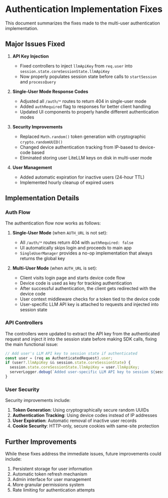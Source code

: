 # Authentication Implementation Fixes

This document summarizes the fixes made to the multi-user authentication implementation.

## Major Issues Fixed

1. **API Key Injection** 
   - Fixed controllers to inject `llmApiKey` from `req.user` into `session.state.coreSessionState.llmApiKey`
   - Now properly populates session state before calls to `startSession` and `processQuery`

2. **Single-User Mode Response Codes**
   - Adjusted all `/auth/*` routes to return 404 in single-user mode
   - Added `authRequired` flag to responses for better client handling
   - Updated UI components to properly handle different authentication modes

3. **Security Improvements**
   - Replaced `Math.random()` token generation with cryptographic `crypto.randomUUID()`
   - Changed device authentication tracking from IP-based to device-code based
   - Eliminated storing user LiteLLM keys on disk in multi-user mode

4. **User Management**
   - Added automatic expiration for inactive users (24-hour TTL)
   - Implemented hourly cleanup of expired users

## Implementation Details

### Auth Flow

The authentication flow now works as follows:

1. **Single-User Mode** (when `AUTH_URL` is not set):
   - All `/auth/*` routes return 404 with `authRequired: false`
   - UI automatically skips login and proceeds to main app
   - `SingleUserManager` provides a no-op implementation that always returns the global key

2. **Multi-User Mode** (when `AUTH_URL` is set):
   - Client visits login page and starts device code flow
   - Device code is used as key for tracking authentication
   - After successful authentication, the client gets redirected with the device code
   - User context middleware checks for a token tied to the device code
   - User-specific LLM API key is attached to requests and injected into session state

### API Controllers

The controllers were updated to extract the API key from the authenticated request and inject it into the session state before making SDK calls, fixing the main functional issue:

```typescript
// Add user's LLM API key to session state if authenticated
const user = (req as AuthenticatedRequest).user;
if (user?.llmApiKey && session.state.coreSessionState) {
  session.state.coreSessionState.llmApiKey = user.llmApiKey;
  serverLogger.debug(`Added user-specific LLM API key to session ${session.id}`, LogCategory.AUTH);
}
```

### User Security

Security improvements include:

1. **Token Generation**: Using cryptographically secure random UUIDs
2. **Authentication Tracking**: Using device codes instead of IP addresses
3. **User Expiration**: Automatic removal of inactive user records
4. **Cookie Security**: HTTP-only, secure cookies with same-site protection

## Further Improvements

While these fixes address the immediate issues, future improvements could include:

1. Persistent storage for user information
2. Automatic token refresh mechanism
3. Admin interface for user management
4. More granular permissions system
5. Rate limiting for authentication attempts